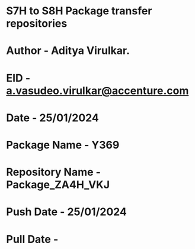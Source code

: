 # S7H to S8H Package transfer repositories
# Author - Aditya Virulkar.
# EID - a.vasudeo.virulkar@accenture.com
# Date - 25/01/2024

# Package Name - Y369
# Repository Name - Package_ZA4H_VKJ

# Push Date - 25/01/2024
# Pull Date - 
